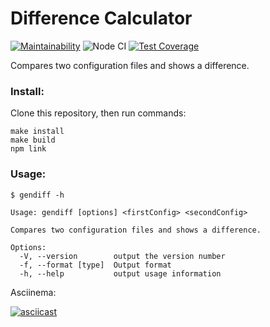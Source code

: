 # Difference Calculator

[![Maintainability](https://api.codeclimate.com/v1/badges/311f219be8d447c1fd61/maintainability)](https://codeclimate.com/github/alezi06/frontend-project-lvl2/maintainability)
![Node CI](https://github.com/alezi06/frontend-project-lvl2/workflows/Node%20CI/badge.svg)
[![Test Coverage](https://api.codeclimate.com/v1/badges/311f219be8d447c1fd61/test_coverage)](https://codeclimate.com/github/alezi06/frontend-project-lvl2/test_coverage)

Compares two configuration files and shows a difference.

### Install:

Clone this repository, then run commands:

```
make install
make build
npm link
```
### Usage:

```
$ gendiff -h

Usage: gendiff [options] <firstConfig> <secondConfig>

Compares two configuration files and shows a difference.

Options:
  -V, --version        output the version number
  -f, --format [type]  Output format
  -h, --help           output usage information
``` 

Asciinema:

[![asciicast](https://asciinema.org/a/pz6UIsPYWh8tBluLfJd0iXpb2.svg)](https://asciinema.org/a/pz6UIsPYWh8tBluLfJd0iXpb2)
